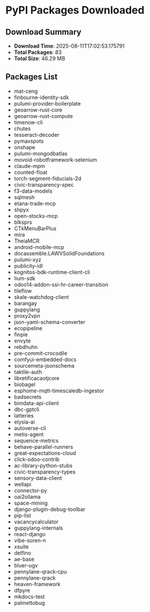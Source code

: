 # PyPI Packages Downloaded

## Download Summary
- **Download Time**: 2025-08-11T17:02:53.175791
- **Total Packages**: 83
- **Total Size**: 46.29 MB

## Packages List
- mat-ceng
- finbourne-identity-sdk
- pulumi-provider-boilerplate
- geoarrow-rust-core
- geoarrow-rust-compute
- timenow-cli
- chutes
- tesseract-decoder
- pymaxspots
- onshape
- pulumi-mongodbatlas
- movoid-robotframework-selenium
- claude-mpm
- counted-float
- torch-segment-fiducials-2d
- civic-transparency-spec
- f3-data-models
- sqlmesh
- etana-trade-mcp
- shpyx
- open-stocks-mcp
- blksprs
- CTkMenuBarPlus
- mira
- TheiaMCR
- android-mobile-mcp
- docassemble.LAWVSolidFoundations
- pulumi-xyz
- publicity-idl
- kognitos-bdk-runtime-client-cli
- lium-sdk
- odoo14-addon-ssi-hr-career-transition
- tileflow
- skale-watchdog-client
- barangay
- guppylang
- proxy2vpn
- json-yaml-schema-converter
- ecopipeline
- finpie
- envyte
- rebdhuhn
- pre-commit-crocodile
- comfyui-embedded-docs
- sourcemeta-jsonschema
- taktile-auth
- libretificacaotjcore
- biobagel
- esphome-mqtt-timescaledb-ingestor
- badsecrets
- bimdata-api-client
- dbc-gptcli
- latteries
- elysia-ai
- autoverse-cli
- metis-agent
- sequence-metrics
- behave-parallel-runners
- great-expectations-cloud
- click-odoo-contrib
- ac-library-python-stubs
- civic-transparency-types
- sensory-data-client
- wellapi
- connector-py
- oai2ollama
- space-mining
- django-plugin-debug-toolbar
- pip-list
- vacancycalculator
- guppylang-internals
- react-django
- vibe-soren-n
- xsuite
- delfino
- ae-base
- bluer-ugv
- pennylane-qrack-cpu
- pennylane-qrack
- heaven-framework
- dfpyre
- mkdocs-test
- palmettobug
